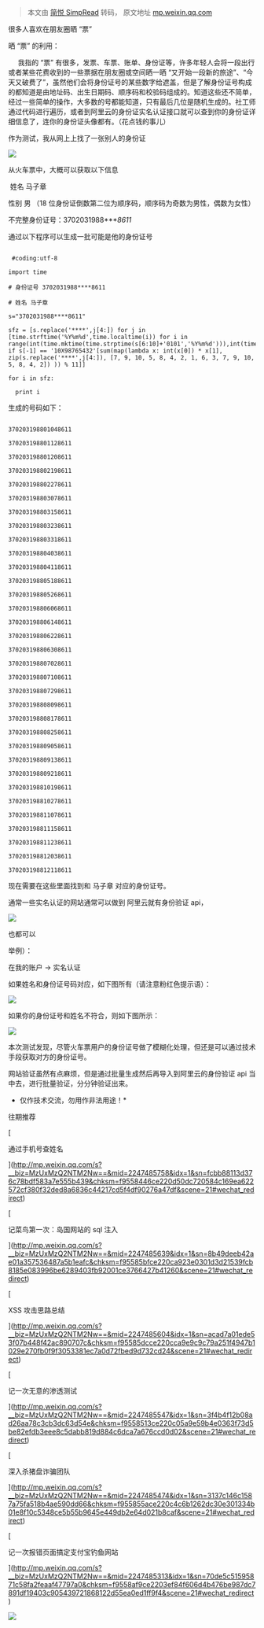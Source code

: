 > 本文由 [简悦 SimpRead](http://ksria.com/simpread/) 转码， 原文地址 [mp.weixin.qq.com](https://mp.weixin.qq.com/s/0WXgq1PEyrAvcRyAgVphwg)

很多人喜欢在朋友圈晒 “票”  

晒 “票” 的利用：

     我指的 “票” 有很多，发票、车票、账单、身份证等，许多年轻人会将一段出行或者某些花费收到的一些票据在朋友圈或空间晒一晒 “又开始一段新的旅途”、“今天又破费了”，虽然他们会将身份证号的某些数字给遮盖，但是了解身份证号构成的都知道是由地址码、出生日期码、顺序码和校验码组成的。知道这些还不简单，经过一些简单的操作，大多数的号都能知道，只有最后几位是随机生成的。社工师通过代码进行遍历，或者到阿里云的身份证实名认证接口就可以查到你的身份证详细信息了，连你的身份证头像都有。（花点钱的事儿）

作为测试，我从网上上找了一张别人的身份证

![](https://mmbiz.qpic.cn/mmbiz_jpg/PGbmE4CTriauLctqsuEQXibaZzpHrMLB9zePlzBv2LgKH0XmS9kr75Sto9iazqnkMMU60dLMcXKU732lvvCcbds5g/640)

从火车票中，大概可以获取以下信息

 姓名 马子章

性别 男 （18 位身份证倒数第二位为顺序码，顺序码为奇数为男性，偶数为女性）

不完整身份证号：3702031988****8611*

通过以下程序可以生成一批可能是他的身份证号

```

 #coding:utf-8

import time

# 身份证号 3702031988****8611 

# 姓名 马子章

s="3702031988****8611"

sfz = [s.replace('****',j[4:]) for j in [time.strftime('%Y%m%d',time.localtime(i)) for i in range(int(time.mktime(time.strptime(s[6:10]+'0101','%Y%m%d'))),int(time.mktime(time.strptime(s[6:10]+'1231','%Y%m%d')))+1,3600*24)] if s[-1] == '10X98765432'[sum(map(lambda x: int(x[0]) * x[1], zip(s.replace('****',j[4:]), [7, 9, 10, 5, 8, 4, 2, 1, 6, 3, 7, 9, 10, 5, 8, 4, 2]) )) % 11]]

for i in sfz:

  print i

```

生成的号码如下：

```

370203198801048611

370203198801128611

370203198801208611

370203198802198611

370203198802278611

370203198803078611

370203198803158611

370203198803238611

370203198803318611

370203198804038611

370203198804118611

370203198805188611

370203198805268611

370203198806068611

370203198806148611

370203198806228611

370203198806308611

370203198807028611

370203198807108611

370203198807298611

370203198808098611

370203198808178611

370203198808258611

370203198809058611

370203198809138611

370203198809218611

370203198810198611

370203198810278611

370203198811078611

370203198811158611

370203198811238611

370203198812038611

370203198812118611

```

现在需要在这些里面找到和 马子章 对应的身份证号。

通常一些实名认证的网站通常可以做到 阿里云就有身份验证 api，

![](https://mmbiz.qpic.cn/mmbiz_jpg/PGbmE4CTriauLctqsuEQXibaZzpHrMLB9zl6EHfDjbZsVYMlYcnSuz1dC0C5QibQ8vXdxciaDcl90Pice13RcKE7zuA/640?wx_fmt=jpeg)

也都可以  

举例）：

在我的账户 → 实名认证

如果姓名和身份证号码对应，如下图所有（请注意粉红色提示语）： 

![](https://mmbiz.qpic.cn/mmbiz_jpg/PGbmE4CTriauLctqsuEQXibaZzpHrMLB9zNtJmho77gD2AmAUbmKiaFcwulSKs7D4VSCggO3RG0oZ0oHToedNlShw/640)

如果你的身份证号和姓名不符合，则如下图所示：

![](https://mmbiz.qpic.cn/mmbiz_jpg/PGbmE4CTriauLctqsuEQXibaZzpHrMLB9zw6ziawRy5Ya4CMBJo8UnahGGJDD5iaibPYJSMApaiaLg6EUWhNyUyJybDQ/640)

本次测试发现，尽管火车票用户的身份证号做了模糊化处理，但还是可以通过技术手段获取对方的身份证号。

网站验证虽然有点麻烦，但是通过批量生成然后再导入到阿里云的身份验证 api 当中去，进行批量验证，分分钟验证出来。

* 仅作技术交流，勿用作非法用途！*

往期推荐

[

通过手机号查姓名



](http://mp.weixin.qq.com/s?__biz=MzUxMzQ2NTM2Nw==&mid=2247485758&idx=1&sn=fcbb88113d376c78bdf583a7e555b439&chksm=f9558446ce220d50dc720584c169ea622572cf380f32ded8a6836c44217cd5f4df90276a47df&scene=21#wechat_redirect)

[

记菜鸟第一次：岛国网站的 sql 注入



](http://mp.weixin.qq.com/s?__biz=MzUxMzQ2NTM2Nw==&mid=2247485639&idx=1&sn=8b49deeb42ae01a357536487a5b1eafc&chksm=f95585bfce220ca923e0301d3d21539fcb8185e083996be6289403fb92001ce3766427b41260&scene=21#wechat_redirect)

[

XSS 攻击思路总结



](http://mp.weixin.qq.com/s?__biz=MzUxMzQ2NTM2Nw==&mid=2247485604&idx=1&sn=acad7a01ede53f07b448f42ac890707c&chksm=f95585dcce220cca9e9c9c79a251f4947b1029e270fb0f9f3053381ec7a0d72fbed9d732cd24&scene=21#wechat_redirect)

[

记一次无意的渗透测试



](http://mp.weixin.qq.com/s?__biz=MzUxMzQ2NTM2Nw==&mid=2247485547&idx=1&sn=3f4b4f12b08ad26aa78c3cb3dc63d54e&chksm=f9558513ce220c05a9e59b4e0363f73d5be82efdb3eee8c5dabb819d884c6dca7a676ccd0d02&scene=21#wechat_redirect)

[

深入杀猪盘诈骗团队



](http://mp.weixin.qq.com/s?__biz=MzUxMzQ2NTM2Nw==&mid=2247485474&idx=1&sn=3137c146c1587a75fa518b4ae590dd66&chksm=f955855ace220c4c6b1262dc30e301334b01e8f10c5348ce5b55b9645e449db2e64d021b8caf&scene=21#wechat_redirect)

[

记一次报错页面搞定支付宝钓鱼网站



](http://mp.weixin.qq.com/s?__biz=MzUxMzQ2NTM2Nw==&mid=2247485313&idx=1&sn=70de5c51595871c58fa2feaaf47797a0&chksm=f9558af9ce2203ef84f606d4b476be987dc7891df19403c905439721868122d55ea0ed1ff9f4&scene=21#wechat_redirect)

![](https://mmbiz.qpic.cn/mmbiz_png/PGbmE4CTriaudibpgcNmOPphUhFWsIiax61veCZoX6owuIe5kQhfOI1f7dhO0EjGt0zyjc7kwTq6mChYmS6Ezallw/640?wx_fmt=png)